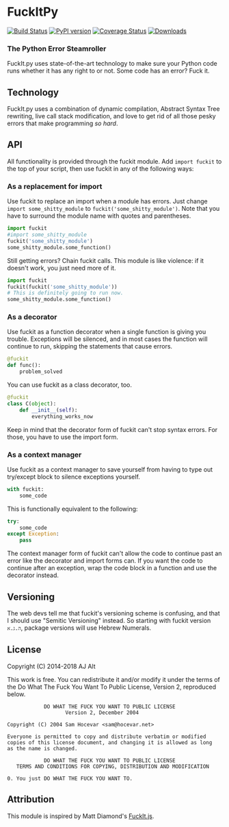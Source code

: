 # FuckItPy

[![Build Status](https://img.shields.io/travis/ajalt/fuckitpy/master.svg)](https://travis-ci.org/ajalt/fuckitpy)
[![PyPI version](.web/pypibadge.svg)](https://pypi.python.org/pypi/fuckit/4.8.1)
[![Coverage Status](https://img.shields.io/badge/coverage-110%25-brightgreen.svg)](https://coveralls.io/r/ajalt/fuckitpy?branch=master)
[![Downloads](https://img.shields.io/badge/downloads-1.1M%2Fmonth-brightgreen.svg)](https://pypi.python.org/pypi/fuckit)

### The Python Error Steamroller
FuckIt.py uses state-of-the-art technology to make sure your Python code runs
whether it has any right to or not. Some code has an error? Fuck it.

## Technology
FuckIt.py uses a combination of dynamic compilation, Abstract Syntax Tree rewriting, live call stack modification, and love to get rid of all those pesky errors that make programming _so hard_.

## API
All functionality is provided through the fuckit module. Add `import fuckit` to the top of your script, then use fuckit in any of the following ways:

### As a replacement for import
Use fuckit to replace an import when a module has errors.
Just change `import some_shitty_module` to `fuckit('some_shitty_module')`. Note that you have to surround the module name with quotes and parentheses.

```python
import fuckit
#import some_shitty_module
fuckit('some_shitty_module')
some_shitty_module.some_function()
```

Still getting errors? Chain fuckit calls. This module is like violence: if it doesn't work, you just need more of it.

```python
import fuckit
fuckit(fuckit('some_shitty_module'))
# This is definitely going to run now.
some_shitty_module.some_function()
```

### As a decorator
Use fuckit as a function decorator when a single function is giving you trouble. Exceptions will be silenced, and in most cases the function will continue to run, skipping the statements that cause errors.

```python
@fuckit
def func():
    problem_solved
```

You can use fuckit as a class decorator, too.

```python
@fuckit
class C(object):
    def __init__(self):
        everything_works_now
```

Keep in mind that the decorator form of fuckit can't stop syntax errors. For those, you have to use the import form.

### As a context manager
Use fuckit as a context manager to save yourself from having to type out try/except block to silence exceptions yourself.

```python
with fuckit:
    some_code
```

This is functionally equivalent to the following:

```python
try:
    some_code
except Exception:
    pass
```

The context manager form of fuckit can't allow the code to continue past an error like the decorator and import forms can. If you want the code to continue after an exception, wrap the code block in a function and use the decorator instead.

## Versioning

The web devs tell me that fuckit's versioning scheme is confusing, and that I should use "Semitic Versioning" instead. So starting with fuckit version `ה.ג.א`, package versions will use Hebrew Numerals.


## License

Copyright (C) 2014-2018 AJ Alt

This work is free. You can redistribute it and/or modify it under the
terms of the Do What The Fuck You Want To Public License, Version 2,
reproduced below.

                DO WHAT THE FUCK YOU WANT TO PUBLIC LICENSE
                       Version 2, December 2004

	Copyright (C) 2004 Sam Hocevar <sam@hocevar.net>

	Everyone is permitted to copy and distribute verbatim or modified
	copies of this license document, and changing it is allowed as long
	as the name is changed.

                DO WHAT THE FUCK YOU WANT TO PUBLIC LICENSE
       TERMS AND CONDITIONS FOR COPYING, DISTRIBUTION AND MODIFICATION

 	0. You just DO WHAT THE FUCK YOU WANT TO.

## Attribution

This module is inspired by Matt Diamond's [FuckIt.js](https://github.com/mattdiamond/fuckitjs).
